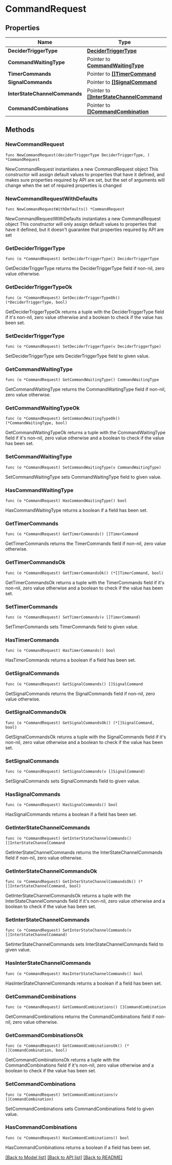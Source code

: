 # CommandRequest

## Properties

Name | Type | Description | Notes
------------ | ------------- | ------------- | -------------
**DeciderTriggerType** | [**DeciderTriggerType**](DeciderTriggerType.md) |  | 
**CommandWaitingType** | Pointer to [**CommandWaitingType**](CommandWaitingType.md) |  | [optional] 
**TimerCommands** | Pointer to [**[]TimerCommand**](TimerCommand.md) |  | [optional] 
**SignalCommands** | Pointer to [**[]SignalCommand**](SignalCommand.md) |  | [optional] 
**InterStateChannelCommands** | Pointer to [**[]InterStateChannelCommand**](InterStateChannelCommand.md) |  | [optional] 
**CommandCombinations** | Pointer to [**[]CommandCombination**](CommandCombination.md) |  | [optional] 

## Methods

### NewCommandRequest

`func NewCommandRequest(deciderTriggerType DeciderTriggerType, ) *CommandRequest`

NewCommandRequest instantiates a new CommandRequest object
This constructor will assign default values to properties that have it defined,
and makes sure properties required by API are set, but the set of arguments
will change when the set of required properties is changed

### NewCommandRequestWithDefaults

`func NewCommandRequestWithDefaults() *CommandRequest`

NewCommandRequestWithDefaults instantiates a new CommandRequest object
This constructor will only assign default values to properties that have it defined,
but it doesn't guarantee that properties required by API are set

### GetDeciderTriggerType

`func (o *CommandRequest) GetDeciderTriggerType() DeciderTriggerType`

GetDeciderTriggerType returns the DeciderTriggerType field if non-nil, zero value otherwise.

### GetDeciderTriggerTypeOk

`func (o *CommandRequest) GetDeciderTriggerTypeOk() (*DeciderTriggerType, bool)`

GetDeciderTriggerTypeOk returns a tuple with the DeciderTriggerType field if it's non-nil, zero value otherwise
and a boolean to check if the value has been set.

### SetDeciderTriggerType

`func (o *CommandRequest) SetDeciderTriggerType(v DeciderTriggerType)`

SetDeciderTriggerType sets DeciderTriggerType field to given value.


### GetCommandWaitingType

`func (o *CommandRequest) GetCommandWaitingType() CommandWaitingType`

GetCommandWaitingType returns the CommandWaitingType field if non-nil, zero value otherwise.

### GetCommandWaitingTypeOk

`func (o *CommandRequest) GetCommandWaitingTypeOk() (*CommandWaitingType, bool)`

GetCommandWaitingTypeOk returns a tuple with the CommandWaitingType field if it's non-nil, zero value otherwise
and a boolean to check if the value has been set.

### SetCommandWaitingType

`func (o *CommandRequest) SetCommandWaitingType(v CommandWaitingType)`

SetCommandWaitingType sets CommandWaitingType field to given value.

### HasCommandWaitingType

`func (o *CommandRequest) HasCommandWaitingType() bool`

HasCommandWaitingType returns a boolean if a field has been set.

### GetTimerCommands

`func (o *CommandRequest) GetTimerCommands() []TimerCommand`

GetTimerCommands returns the TimerCommands field if non-nil, zero value otherwise.

### GetTimerCommandsOk

`func (o *CommandRequest) GetTimerCommandsOk() (*[]TimerCommand, bool)`

GetTimerCommandsOk returns a tuple with the TimerCommands field if it's non-nil, zero value otherwise
and a boolean to check if the value has been set.

### SetTimerCommands

`func (o *CommandRequest) SetTimerCommands(v []TimerCommand)`

SetTimerCommands sets TimerCommands field to given value.

### HasTimerCommands

`func (o *CommandRequest) HasTimerCommands() bool`

HasTimerCommands returns a boolean if a field has been set.

### GetSignalCommands

`func (o *CommandRequest) GetSignalCommands() []SignalCommand`

GetSignalCommands returns the SignalCommands field if non-nil, zero value otherwise.

### GetSignalCommandsOk

`func (o *CommandRequest) GetSignalCommandsOk() (*[]SignalCommand, bool)`

GetSignalCommandsOk returns a tuple with the SignalCommands field if it's non-nil, zero value otherwise
and a boolean to check if the value has been set.

### SetSignalCommands

`func (o *CommandRequest) SetSignalCommands(v []SignalCommand)`

SetSignalCommands sets SignalCommands field to given value.

### HasSignalCommands

`func (o *CommandRequest) HasSignalCommands() bool`

HasSignalCommands returns a boolean if a field has been set.

### GetInterStateChannelCommands

`func (o *CommandRequest) GetInterStateChannelCommands() []InterStateChannelCommand`

GetInterStateChannelCommands returns the InterStateChannelCommands field if non-nil, zero value otherwise.

### GetInterStateChannelCommandsOk

`func (o *CommandRequest) GetInterStateChannelCommandsOk() (*[]InterStateChannelCommand, bool)`

GetInterStateChannelCommandsOk returns a tuple with the InterStateChannelCommands field if it's non-nil, zero value otherwise
and a boolean to check if the value has been set.

### SetInterStateChannelCommands

`func (o *CommandRequest) SetInterStateChannelCommands(v []InterStateChannelCommand)`

SetInterStateChannelCommands sets InterStateChannelCommands field to given value.

### HasInterStateChannelCommands

`func (o *CommandRequest) HasInterStateChannelCommands() bool`

HasInterStateChannelCommands returns a boolean if a field has been set.

### GetCommandCombinations

`func (o *CommandRequest) GetCommandCombinations() []CommandCombination`

GetCommandCombinations returns the CommandCombinations field if non-nil, zero value otherwise.

### GetCommandCombinationsOk

`func (o *CommandRequest) GetCommandCombinationsOk() (*[]CommandCombination, bool)`

GetCommandCombinationsOk returns a tuple with the CommandCombinations field if it's non-nil, zero value otherwise
and a boolean to check if the value has been set.

### SetCommandCombinations

`func (o *CommandRequest) SetCommandCombinations(v []CommandCombination)`

SetCommandCombinations sets CommandCombinations field to given value.

### HasCommandCombinations

`func (o *CommandRequest) HasCommandCombinations() bool`

HasCommandCombinations returns a boolean if a field has been set.


[[Back to Model list]](../README.md#documentation-for-models) [[Back to API list]](../README.md#documentation-for-api-endpoints) [[Back to README]](../README.md)



